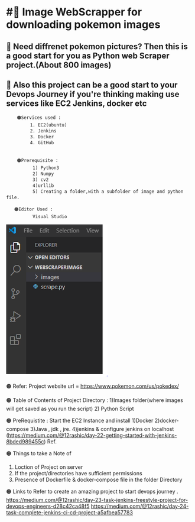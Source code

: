 <h1>#💫 Image WebScrapper for downloading pokemon images </h1>

<h2> 🔮 Need diffrenet  pokemon pictures? Then this is a good start for you as Python web Scraper project.(About 800 images)</h2>
<h2> 🔮 Also this project can be a good start to your Devops Journey if you're thinking making use services like EC2 Jenkins, docker etc </h2>


          
        🟠Services used : 
             1. EC2(ubuntu)  
             2. Jenkins 
             3. Docker  
             4. GitHub  


        🟠Prerequisite :
              1) Python3 
              2) Numpy
              3) cv2
              4)urllib
              5) Creating a folder,with a subfolder of image and python file.
               
       🟠Editor Used :
              Visual Studio 


![Folder](https://github.com/12rashic/WebScraperImage/blob/master/webimage1.PNG)


🟠 Refer:  Project website url = https://www.pokemon.com/us/pokedex/


🟠 Table of Contents of Project Directory :
              1)Images folder(where images will get saved as you run the script)
              2) Python Script



🟠 PreRequistite :
              Start the EC2 Instance and install 
              1)Docker
              2)docker-compose
              3)Java , jdk , jre.
              4)jenkins & configure jenkins on localhost (https://medium.com/@12rashic/day-22-getting-started-with-jenkins-8bded989455c) Ref.


🟠 Things to take a Note of 
1) Loction of Project on server
2) If the project/directories have sufficient permissions
3) Presence of Dockerfile & docker-compose file in the folder Directory 


🟠 Links to Refer to create an amazing project to start devops journey .
https://medium.com/@12rashic/day-23-task-jenkins-freestyle-project-for-devops-engineers-d28c42ca48f5
https://medium.com/@12rashic/day-24-task-complete-jenkins-ci-cd-project-a5afbea57783











